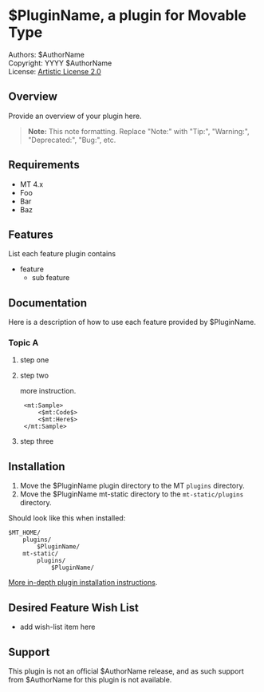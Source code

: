 # $PluginName, a plugin for Movable Type

Authors: $AuthorName  
Copyright: YYYY $AuthorName  
License: [Artistic License 2.0](http://www.opensource.org/licenses/artistic-license-2.0.php)


## Overview

Provide an overview of your plugin here.

> **Note:** This note formatting. Replace "Note:" with "Tip:", "Warning:", "Deprecated:", "Bug:", etc.


## Requirements

* MT 4.x
* Foo
* Bar
* Baz


## Features

List each feature plugin contains

* feature
    * sub feature


## Documentation

Here is a description of how to use each feature provided by $PluginName.

### Topic A

1. step one
2. step two

    more instruction.
    
        <mt:Sample>
            <$mt:Code$>
            <$mt:Here$>
        </mt:Sample>

3. step three


## Installation

1. Move the $PluginName plugin directory to the MT `plugins` directory.
2. Move the $PluginName mt-static directory to the `mt-static/plugins` directory.

Should look like this when installed:

    $MT_HOME/
        plugins/
            $PluginName/
        mt-static/
            plugins/
                $PluginName/

[More in-depth plugin installation instructions](http://tinyurl.com/easy-plugin-install).


## Desired Feature Wish List

* add wish-list item here


## Support

This plugin is not an official $AuthorName release, and as such support from $AuthorName for this plugin is not available.
